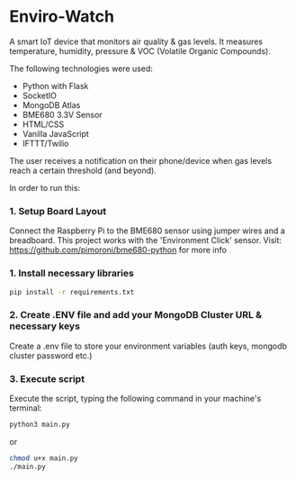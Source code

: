 # Enviro-Watch
A smart IoT device that monitors air quality & gas levels. It measures temperature, humidity, pressure & VOC (Volatile Organic Compounds).

The following technologies were used:

- Python with Flask
- SocketIO
- MongoDB Atlas
- BME680 3.3V Sensor
- HTML/CSS
- Vanilla JavaScript
- IFTTT/Twilio

The user receives a notification on their phone/device when gas levels reach a certain threshold (and beyond).

In order to run this:

### 1. Setup Board Layout 

Connect the Raspberry Pi to the BME680 sensor using jumper wires and a breadboard. This project works with the 'Environment Click' sensor. Visit: https://github.com/pimoroni/bme680-python for more info

### 1. Install necessary libraries

```bash
pip install -r requirements.txt
```

### 2. Create .ENV file and add your MongoDB Cluster URL & necessary keys
Create a .env file to store your environment variables (auth keys, mongodb cluster password etc.)

### 3. Execute script
Execute the script, typing the following command in your machine's terminal:

```bash
python3 main.py
```

or 

```bash
chmod u+x main.py
./main.py
```




